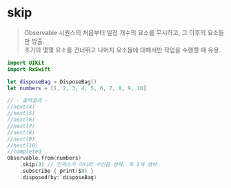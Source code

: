 skip
====

> Observable 시퀀스의 처음부터 일정 개수의 요소를 무시하고, 그 이후의 요소들만 방출.  
> 초기의 몇몇 요소를 건너뛰고 나머지 요소들에 대해서만 작업을 수행할 때 유용.  

```swift
import UIKit
import RxSwift

let disposeBag = DisposeBag()
let numbers = [1, 2, 3, 4, 5, 6, 7, 8, 9, 10]

// - 출력결과 -
//next(4)
//next(5)
//next(6)
//next(7)
//next(8)
//next(9)
//next(10)
//completed
Observable.from(numbers)
    .skip(3) // 인덱스가 아니라 수만큼 생략, 즉 3개 생략
    .subscribe { print($0) }
    .disposed(by: disposeBag)
```
